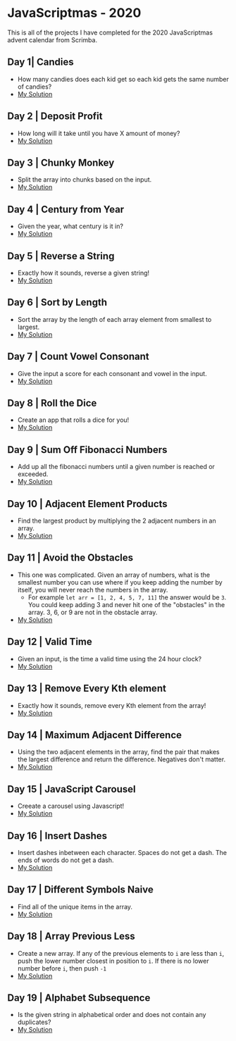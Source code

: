 # JavaScriptmas - 2020
This is all of the projects I have completed for the 2020 JavaScriptmas advent calendar from Scrimba.

## Day 1| Candies 
- How many candies does each kid get so each kid gets the same number of candies?
- [My Solution](https://scrimba.com/learn/adventcalendar/note-at-1-07-coef7482c8354a9ff2f72de32)

## Day 2 | Deposit Profit 
- How long will it take until you have X amount of money?
- [My Solution](https://scrimba.com/learn/adventcalendar/note-at-1-10-co1a241e4952c2fbf76643569)

## Day 3 | Chunky Monkey 
- Split the array into chunks based on the input.
- [My Solution](https://scrimba.com/learn/adventcalendar/note-at-0-46-co5a2400084c8788683aec248)

## Day 4 | Century from Year 
- Given the year, what century is it in?
- [My Solution](https://scrimba.com/learn/adventcalendar/note-at-0-55-coc0e4306864e6817aa462f74)

## Day 5 | Reverse a String 
- Exactly how it sounds, reverse a given string!
- [My Solution](https://scrimba.com/learn/adventcalendar/note-at-0-43-co3e843879d4ebf35c7485583)

## Day 6 | Sort by Length 
- Sort the array by the length of each array element from smallest to largest.
- [My Solution](https://scrimba.com/learn/adventcalendar/note-at-0-46-coa7c4334b5e5eb6543bd33ef)

## Day 7 | Count Vowel Consonant 
- Give the input a score for each consonant and vowel in the input.
- [My Solution](https://scrimba.com/learn/adventcalendar/note-at-0-55-co94543c7a54c26746027f397)

## Day 8 | Roll the Dice 
- Create an app that rolls a dice for you!
- [My Solution](https://scrimba.com/scrim/co3a743adbc7ed0b01b28f9e0)

## Day 9 | Sum Off Fibonacci Numbers 
- Add up all the fibonacci numbers until a given number is reached or exceeded.
- [My Solution](https://scrimba.com/scrim/co7644dcebcf935939a62c2a2)

## Day 10 | Adjacent Element Products 
- Find the largest product by multiplying the 2 adjacent numbers in an array.
- [My Solution](https://scrimba.com/scrim/co75348559f896a45696a4920)

## Day 11 | Avoid the Obstacles 
- This one was complicated. Given an array of numbers, what is the smallest number you can use where if you keep adding the number by itself, you will never reach the numbers in the array.
  - For example `let arr = [1, 2, 4, 5, 7, 11]` the answer would be `3`. You could keep adding 3 and never hit one of the "obstacles" in the array. 3, 6, or 9 are not in the obstacle array.
- [My Solution](https://scrimba.com/scrim/cof424a98a318a302accb996c)

## Day 12 | Valid Time 
- Given an input, is the time a valid time using the 24 hour clock?
- [My Solution](https://scrimba.com/scrim/co2f8429d9889df1875934831)

## Day 13 | Remove Every Kth element 
- Exactly how it sounds, remove every Kth element from the array!
- [My Solution](https://t.co/ndSLbXKBSC?amp=1)

## Day 14 | Maximum Adjacent Difference 
- Using the two adjacent elements in the array, find the pair that makes the largest difference and return the difference. Negatives don't matter.
- [My Solution](https://scrimba.com/scrim/co1674975a6bacb32e1680618)

## Day 15 | JavaScript Carousel 
- Creeate a carousel using Javascript!
- [My Solution](https://scrimba.com/scrim/coff9458c81274d1f36cb6a3c)

## Day 16 | Insert Dashes 
- Insert dashes inbetween each character. Spaces do not get a dash. The ends of words do not get a dash.
- [My Solution](https://scrimba.com/scrim/co97a421e8bb1299d3824762d)

## Day 17 | Different Symbols Naive 
- Find all of the unique items in the array.
- [My Solution](https://scrimba.com/scrim/co31b41babe525dddfba53a50)

## Day 18 | Array Previous Less 
- Create a new array. If any of the previous elements to `i` are less than `i`, push the lower number closest in position to `i`. If there is no lower number before `i`, then push `-1`
- [My Solution](https://scrimba.com/scrim/co3fd4e9897b3068093d6f6e8)

## Day 19 | Alphabet Subsequence 
- Is the given string in alphabetical order and does not contain any duplicates?
- [My Solution](https://scrimba.com/scrim/coe2c408897fd5653682b0753)
